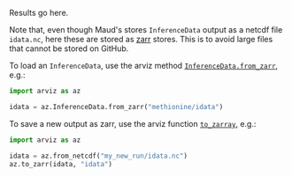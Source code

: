 Results go here.

Note that, even though Maud's stores `InferenceData` output as a netcdf file
`idata.nc`, here these are stored as [zarr](https://zarr.readthedocs.io/en/stable/#) 
stores. This is to avoid large files that cannot be stored on GitHub.

To load an `InferenceData`, use the arviz method
[`InferenceData.from_zarr`](https://python.arviz.org/en/stable/api/generated/arviz.InferenceData.from_zarr.html),
e.g.:

```python
import arviz as az

idata = az.InferenceData.from_zarr("methionine/idata")
```

To save a new output as zarr, use the arviz function
[`to_zarray`](https://python.arviz.org/en/stable/api/generated/arviz.to_zarr.html),
e.g.:


```python
import arviz as az

idata = az.from_netcdf("my_new_run/idata.nc")
az.to_zarr(idata, "idata")
```
